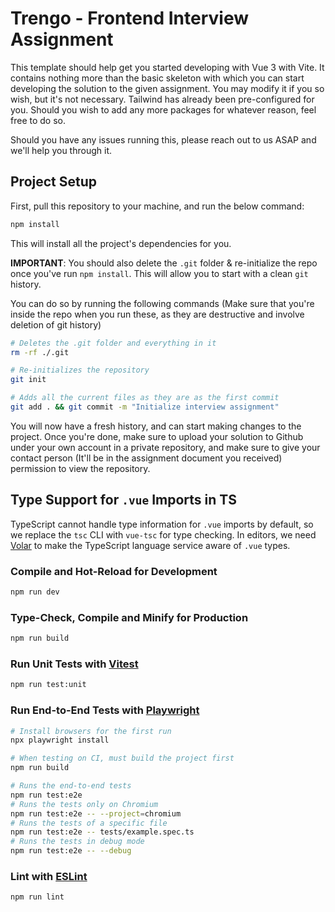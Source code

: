 # Trengo - Frontend Interview Assignment

This template should help get you started developing with Vue 3 with Vite. It contains nothing more than the basic skeleton with which you can start developing the solution to the given assignment. You may modify it if you so wish, but it's not necessary. Tailwind has already been pre-configured for you. Should you wish to add any more packages for whatever reason, feel free to do so.

Should you have any issues running this, please reach out to us ASAP and we'll help you through it.

## Project Setup

First, pull this repository to your machine, and run the below command:

```sh
npm install
```

This will install all the project's dependencies for you.

**IMPORTANT**: You should also delete the `.git` folder & re-initialize the repo once you've run `npm install`. This will allow you to start with a clean `git` history.

You can do so by running the following commands (Make sure that you're inside the repo when you run these, as they are destructive and involve deletion of git history)

```sh
# Deletes the .git folder and everything in it
rm -rf ./.git

# Re-initializes the repository
git init

# Adds all the current files as they are as the first commit
git add . && git commit -m "Initialize interview assignment"
```

You will now have a fresh history, and can start making changes to the project. Once you're done, make sure to upload your solution to Github under your own account in a private repository, and make sure to give your contact person (It'll be in the assignment document you received) permission to view the repository.

## Type Support for `.vue` Imports in TS

TypeScript cannot handle type information for `.vue` imports by default, so we replace the `tsc` CLI with `vue-tsc` for type checking. In editors, we need [Volar](https://marketplace.visualstudio.com/items?itemName=Vue.volar) to make the TypeScript language service aware of `.vue` types.

### Compile and Hot-Reload for Development

```sh
npm run dev
```

### Type-Check, Compile and Minify for Production

```sh
npm run build
```

### Run Unit Tests with [Vitest](https://vitest.dev/)

```sh
npm run test:unit
```

### Run End-to-End Tests with [Playwright](https://playwright.dev)

```sh
# Install browsers for the first run
npx playwright install

# When testing on CI, must build the project first
npm run build

# Runs the end-to-end tests
npm run test:e2e
# Runs the tests only on Chromium
npm run test:e2e -- --project=chromium
# Runs the tests of a specific file
npm run test:e2e -- tests/example.spec.ts
# Runs the tests in debug mode
npm run test:e2e -- --debug
```

### Lint with [ESLint](https://eslint.org/)

```sh
npm run lint
```
